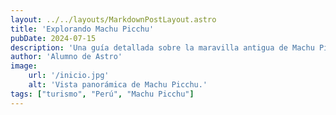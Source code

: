 ```yaml
---
layout: ../../layouts/MarkdownPostLayout.astro
title: 'Explorando Machu Picchu'
pubDate: 2024-07-15
description: 'Una guía detallada sobre la maravilla antigua de Machu Picchu en Perú.'
author: 'Alumno de Astro'
image:
    url: '/inicio.jpg'
    alt: 'Vista panorámica de Machu Picchu.'
tags: ["turismo", "Perú", "Machu Picchu"]
---
```

